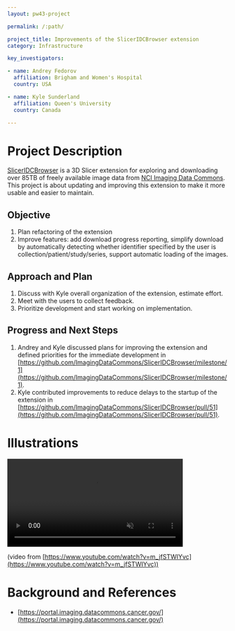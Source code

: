 ```yaml
---
layout: pw43-project

permalink: /:path/

project_title: Improvements of the SlicerIDCBrowser extension
category: Infrastructure

key_investigators:

- name: Andrey Fedorov
  affiliation: Brigham and Women's Hospital
  country: USA

- name: Kyle Sunderland
  affiliation: Queen's University
  country: Canada

---
```


# Project Description

<!-- Add a short paragraph describing the project. -->

[SlicerIDCBrowser](https://github.com/ImagingDataCommons/SlicerIDCBrowser) is a 3D Slicer extension for exploring and downloading over 85TB of freely available image data from [NCI Imaging Data Commons](https://portal.imaging.datacommons.cancer.gov/explore). This project is about updating and improving this extension to make it more usable and easier to maintain.



## Objective

<!-- Describe here WHAT you would like to achieve (what you will have as end result). -->

1. Plan refactoring of the extension
2. Improve features: add download progress reporting, simplify download by automatically detecting whether identifier specified by the user is collection/patient/study/series, support automatic loading of the images.



## Approach and Plan

<!-- Describe here HOW you would like to achieve the objectives stated above. -->


1. Discuss with Kyle overall organization of the extension, estimate effort.
2. Meet with the users to collect feedback.
3. Prioritize development and start working on implementation.

## Progress and Next Steps

<!-- Update this section as you make progress, describing of what you have ACTUALLY DONE.
     If there are specific steps that you could not complete then you can describe them here, too. -->

1. Andrey and Kyle discussed plans for improving the extension and defined priorities for the immediate development in [https://github.com/ImagingDataCommons/SlicerIDCBrowser/milestone/1](https://github.com/ImagingDataCommons/SlicerIDCBrowser/milestone/1).
3. Kyle contributed improvements to reduce delays to the startup of the extension in [https://github.com/ImagingDataCommons/SlicerIDCBrowser/pull/51](https://github.com/ImagingDataCommons/SlicerIDCBrowser/pull/51).

# Illustrations

<!-- Add pictures and links to videos that demonstrate what has been accomplished. -->

<video
   controls muted
   src="https://github.com/user-attachments/assets/522087f9-99e5-4c0b-80c9-f5ab940aa19c"
   style="max-height:640px; min-height: 200px">
 </video>



(video from [https://www.youtube.com/watch?v=m_jfSTWIYvc](https://www.youtube.com/watch?v=m_jfSTWIYvc))

# Background and References

<!-- If you developed any software, include link to the source code repository.
     If possible, also add links to sample data, and to any relevant publications. -->


- [https://portal.imaging.datacommons.cancer.gov/](https://portal.imaging.datacommons.cancer.gov/)

